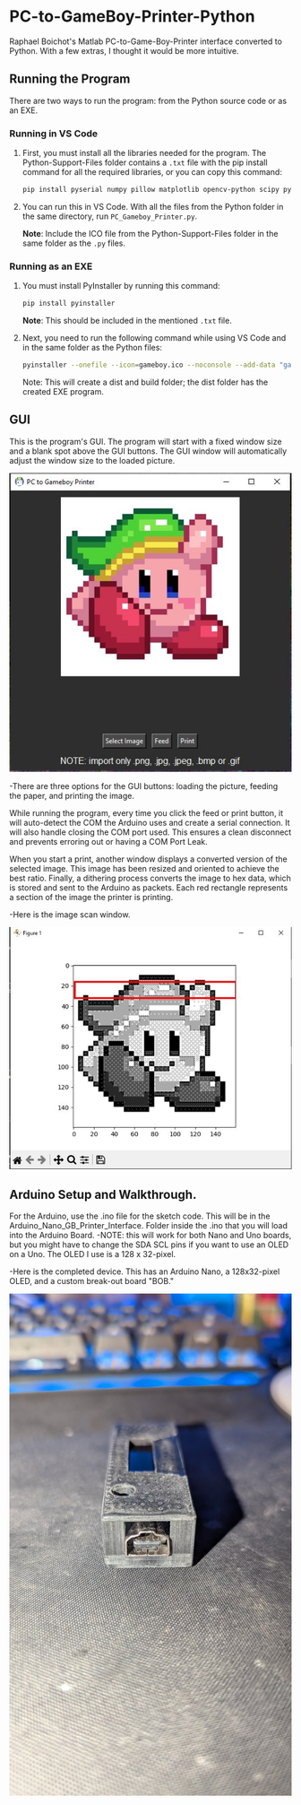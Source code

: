 # PC-to-GameBoy-Printer-Python
Raphael Boichot's Matlab PC-to-Game-Boy-Printer interface converted to Python. With a few extras, I thought it would be more intuitive.

## Running the Program
There are two ways to run the program: from the Python source code or as an EXE.

### Running in VS Code
1. First, you must install all the libraries needed for the program. The Python-Support-Files folder contains a `.txt` file with the pip install command for all the required libraries, or you can copy this command:

    ```bash
    pip install pyserial numpy pillow matplotlib opencv-python scipy pyinstaller
    ```

2. You can run this in VS Code. With all the files from the Python folder in the same directory, run `PC_Gameboy_Printer.py`.

   **Note**: Include the ICO file from the Python-Support-Files folder in the same folder as the `.py` files.

### Running as an EXE
1. You must install PyInstaller by running this command:

    ```bash
    pip install pyinstaller
    ```

   **Note**: This should be included in the mentioned `.txt` file.

2. Next, you need to run the following command while using VS Code and in the same folder as the Python files:

    ```bash
    pyinstaller --onefile --icon=gameboy.ico --noconsole --add-data "gameboy.ico;." --add-data "Print_Image.py;." --add-data "Send_Packet.py;." --add-data "Add_CheckSum.py;." --add-data "AutoDetectCom.py;." --add-data "Image_Rectifier.py;." --hidden-import "scipy._lib.array_api_compat.numpy.fft" PC_Gameboy_Printer.py
    ```
    Note: This will create a dist and build folder; the dist folder has the created EXE program.
   
## GUI
This is the program's GUI. The program will start with a fixed window size and a blank spot above the GUI buttons.
The GUI window will automatically adjust the window size to the loaded picture.

![GUI](https://github.com/AKABigDinner/PC-to-GameBoy-Printer-Python/blob/main/Photos/GUI.JPG)

-There are three options for the GUI buttons: loading the picture, feeding the paper, and printing the image.

While running the program, every time you click the feed or print button, it will auto-detect the COM the Arduino uses and create a serial connection.
It will also handle closing the COM port used. This ensures a clean disconnect and prevents erroring out or having a COM Port Leak.

When you start a print, another window displays a converted version of the selected image. This image has been resized and oriented to achieve the best ratio. Finally, a dithering process converts the image to hex data, which is stored and sent to the Arduino as packets. Each red rectangle represents a section of the image the printer is printing.

-Here is the image scan window.

![Scan Window](https://github.com/AKABigDinner/PC-to-GameBoy-Printer-Python/blob/main/Photos/GUI-Scan-visual.JPG)

## Arduino Setup and Walkthrough.
For the Arduino, use the .ino file for the sketch code. This will be in the Arduino_Nano_GB_Printer_Interface. Folder inside the .ino that you will load into the Arduino Board.
-NOTE: this will work for both Nano and Uno boards, but you might have to change the SDA SCL pins if you want to use an OLED on a Uno. The OLED I use is a 128 x 32-pixel.

-Here is the completed device. This has an Arduino Nano, a 128x32-pixel OLED, and a custom break-out board "BOB."

![Arduino PCB](https://github.com/AKABigDinner/PC-to-GameBoy-Printer-Python/blob/main/Photos/Link-Port-View-Protocase.jpg)

